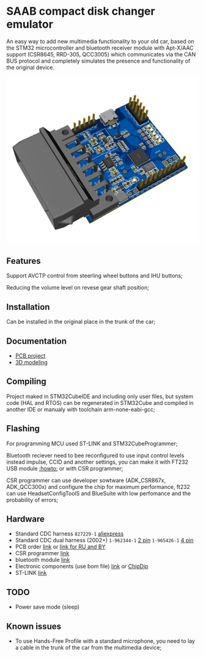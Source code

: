 # SAAB compact disk changer emulator

An easy way to add new multimedia functionality to your old car, based on the STM32 microcontroller and bluetooth receiver module with Apt-X/AAC support (CSR8645, RRD-305, QCC3005) which communicates via the CAN BUS protocol and completely simulates the presence and functionality of the original device.

![3d render](Pcb/3D_PCB.png)

## Features

Support AVCTP control from steerling wheel buttons and IHU buttons;

Reducing the volume level on revese gear shaft position;

## Installation

Can be installed in the original place in the trunk of the car;

## Documentation

- [PCB project](https://oshwlab.com/germka/cdcemu_stm32)
- [3D modeling](https://www.tinkercad.com/things/ilOajaed17D-saabcdcemuv20?sharecode=B5w6PaUzLr1GzISFAL70bzKVDpNO_U5eLHJtqSOlsjQ)

## Compiling

Project maked in STM32CubeIDE and including only user files, but system code (HAL and RTOS) can be regenerated in STM32Cube and compiled in another IDE or manualy with toolchain arm-none-eabi-gcc;

## Flashing

For programming MCU used ST-LINK and STM32CubeProgrammer;

Bluetooth reciever need to bee reconfigured to use input control levels instead impulse, CCID and another settings, you can make it with FT232 USB module [:howto:](https://bois083.wordpress.com/2016/10/08/playing-audio-files-with-csr8645-bluetooth-chip/) or with CSR programmer;

CSR programmer can use developer sowtware (ADK_CSR867x, ADK_QCC300x) and configure the chip for maximum performance, ft232 can use HeadsetConfigToolS and BlueSuite with low perfomance and the probability of errors;

## Hardware

- Standard CDC harness `827229-1` [aliexpress](https://aliexpress.ru/wholesale?SearchText=827229-1)
- Standard CDC dual harness (2002+) `1-962344-1` [2 pin](https://aliexpress.ru/wholesale?SearchText=1-962344-1) `1-965426-1` [4 pin](https://aliexpress.ru/wholesale?SearchText=1-965426-1)
- PCB order [link](https://jlcpcb.com/) or [link for RU and BY](https://www.pcbwave.com/)
- CSR programmer [link](https://aliexpress.ru/wholesale?SearchText=CSR+Bluetooth+burner)
- bluetooth module [link](https://aliexpress.ru/wholesale?SearchText=RRD305)
- Electronic components (use bom file) [link](https://www.lcsc.com/) or [ChipDip](https://www.chipdip.ru/)
- ST-LINK [link](https://aliexpress.ru/wholesale?SearchText=st-link)

## TODO

- Power save mode (sleep)

## Known issues

- To use Hands-Free Profile with a standard microphone, you need to lay a cable in the trunk of the car from the multimedia device;
